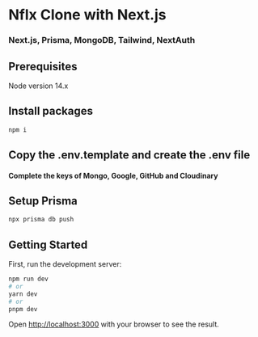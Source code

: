 # Nflx Clone with Next.js

### Next.js, Prisma, MongoDB, Tailwind, NextAuth

## Prerequisites

Node version 14.x

## Install packages

```bash
npm i
```

## Copy the .env.template and create the .env file

#### Complete the keys of Mongo, Google, GitHub and Cloudinary

## Setup Prisma

```bash
npx prisma db push
```

## Getting Started

First, run the development server:

```bash
npm run dev
# or
yarn dev
# or
pnpm dev
```

Open [http://localhost:3000](http://localhost:3000) with your browser to see the result.


